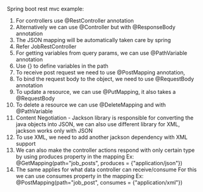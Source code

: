 Spring boot rest mvc example:
1. For controllers use @RestController annotation
2. Alternatively we can use @Controller but with @ResponseBody annotation
3. The JSON mapping will be automatically taken care by spring
4. Refer JobRestController
5. For getting variables from query params, we can use @PathVariable annotation
6. Use {} to define variables in the path
7. To receive post request we need to use @PostMapping annotation,
8. To bind the request body to the object, we need to use @RequestBody annotation
9. To update a resource, we can use @PutMapping, it also takes a @RequestBody
10. To delete a resource we can use @DeleteMapping and with @PathVariable
11. Content Negotiation - Jackson library is responsible for converting the java 
    objects into JSON, we can also use different library for XML,  jackson works
    only with JSON
12. To use XML, we need to add another jackson dependency with XML support
13. We can also make the controller actions respond with only certain type
    by using produces property in the mapping
    Ex: @GetMapping(path="job_posts", produces = {"application/json"})
14. The same applies for what data controller can receive/consume
    For this we can use consumes property in the mapping
    Ex: @PostMapping(path="job_post", consumes = {"application/xml"})